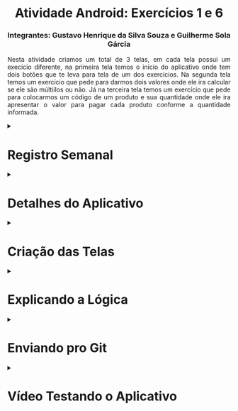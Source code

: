 <h1 align="center">Atividade Android: Exercícios 1 e 6</h1>

<h3 align="center">Integrantes: Gustavo Henrique da Silva Souza e Guilherme Sola Gárcia</h3>

<p align=justify>		
  Nesta atividade criamos um total de 3 telas, em cada tela possui um execício diferente, na primeira tela temos o início do aplicativo onde tem dois botões que te leva para tela de um dos exercícios. Na segunda tela temos um exercício que pede para darmos dois valores onde ele ira calcular se ele são múltiilos ou não. Já na terceira tela temos um exercício que pede para colocarmos um código de um produto e sua quantidade onde ele ira apresentar o valor para pagar cada produto conforme a quantidade informada. 
</p>

<details>
<summary><h1>Registro Semanal</h1></summary>

<p><strong>
12/8 - Montagem das Telas
<br>
13/8 - Montagem da Lógica
<br>
15/8 - Correção dos códigos
<br>  
16/8 - Revisão dos Códigos
<br>
17/8 - Criação da Descrição e Envio do trabalho pro Git
<br>
18/8 - Entrega</strong></p>

</details>

<details>
<summary><h1>Detalhes do Aplicativo</h1></summary>
<li><Strong>Versão do Android:</Strong>8.0 (Oreo);</li>
<li><strong>Número de Telas:</strong>3;</li>
 <li><strong>Linguagem de Programação:</strong> Java;</li>
<li><strong>IDE</strong> Android Studio;</li>
</details>

<details>
<summary><h1>Criação das Telas</h1></summary>
<p><strong>Tela 1:</strong> Na primeira tela (início) temos 3 tipos de elementos que são: 1 textView e 2 buttons. A textView ira apresentar a Seguinte mensagem: "Atividade de Fixação" e os dois button apresentariam as seguites mensagens: "Exercício 1 - Números Múltiplos" (Button Superior) e "Exercício 6 - Cardápio" (Button Inferior) e as suas funções são levar para as telas de um dos dois dos exercícios.</p>

![Captura de tela 2023-08-17 210220](https://github.com/GustavoHenrique444/ExercicioDeFixacao/assets/127442583/9f675fc0-92ce-4edc-88d9-67c1275f36aa)


<p><strong>Tela 2:</strong> Já na tela dois começamos a montar a tela do exercício 2 onde utilizamos 4 elementos que são: 2 Plain Text, 1 Text View e 1 button. As 2 Plain Text serve para que o usuário digite um número aleatório para que o button calcule esse dois números e apresente o resultado na TextView vázia que ira dizer se eles são múltiplos ou não.</p>

![Captura de tela 2023-08-17 210521](https://github.com/GustavoHenrique444/ExercicioDeFixacao/assets/127442583/a4aeaeb0-459f-4525-ae11-f1fbd902cc6b)

<p><strong>Tela 3:</strong> Por fim, temos o último exercício que possui apenas 5 elementos que são: 2 Plain View, 1 Text View, 1 Button e 1 Text View. Basicamente, nesse exercício o usuário ira digitar os códigos apresentado em uma text view com os seguintes códigos: "1 = Cachorro Quente, 2 = Refrigerante e 3 = Sobremesa". Depois do usuário dizer qual item ele ira querer, basta agora ele informa a quantidade dos itens em específico da lista e clicar no botão "calcular" para ele informa o total a pagar para o usuário.</p>

![Captura de tela 2023-08-17 210521](https://github.com/GustavoHenrique444/ExercicioDeFixacao/assets/127442583/0d222a1b-571b-4939-92af-dd0171e05719)
</details>

<details>
<summary><h1>Explicando a Lógica</h1></summary>
<p><strong>Lógica da Tela Inicial:</strong> Na tela inicial temos dois buttons e esses define dois métodos para a tela, btnmulti e btncarda, que são chamados quando botões são clicados na interface. Cada método cria um novo "Intent" para iniciar uma atividade diferente do aplicativo. O btnmulti inicia a MainActivity2 e o btncarda inicia a MainActivity3, permitindo a navegação entre diferentes telas do aplicativo e assim fazendo o usuário entrar nos exercícios.</p>

![Captura de tela 2023-08-17 210258](https://github.com/GustavoHenrique444/ExercicioDeFixacao/assets/127442583/cf31e901-3488-47aa-a085-99967a87b823)

<p><strong>Lógica do Exercício 1:</strong> Na tela do exercício 1 o código Android determina uma atividade que permite ao usuário inserir dois números em campos de texto. Quando um botão é clicado, ele verifica se os números são múltiplos um do outro (ou seja, um pode ser dividido pelo outro sem resto) e exibe o resultado ("São Múltiplos" ou "Não Múltiplos") em uma text view na tela. A interface é configurada no método onCreate, onde os elementos da interface são associados a variáveis e o layout é definido a partir de um arquivo XML.</p>

![Captura de tela 2023-08-17 210629](https://github.com/GustavoHenrique444/ExercicioDeFixacao/assets/127442583/a5411e81-192f-4096-aae4-553f1426de01)
![Captura de tela 2023-08-17 210700](https://github.com/GustavoHenrique444/ExercicioDeFixacao/assets/127442583/3c6fc4ff-3fa1-46bb-97f1-f4e89fc73809)

<p><strong>Lógica do Exercício 6:</strong> Por fim, temos a lógica da terceira tela. Bom esse código em Android representa uma atividade que oferece um cardápio de produtos para o usuário. Quando um botão é clicado, ele verifica o código do produto e a quantidade escolhida pelo usuário. Com base no código do produto, calcula o custo total e exibe o resultado na tela. O código lida com três produtos diferentes (Cachorro Quente, Refirgerante e Sobremesa), cada um com um preço fixo. Se o usuário colocar o código do produto errado, exibe uma mensagem de erro.</p>

![Captura de tela 2023-08-17 210822](https://github.com/GustavoHenrique444/ExercicioDeFixacao/assets/127442583/f1ebc9e0-4d4a-491f-8b64-6e9a061c0a2b)
![Captura de tela 2023-08-17 210916](https://github.com/GustavoHenrique444/ExercicioDeFixacao/assets/127442583/342c37fa-75ad-4f5a-b242-e530d1cf23d0)

</details>

<details>
  <summary><h1>Enviando pro Git</h1></summary>
<p><strong>Git Hint:</strong> Usamos o git hint para dar o inicio do envio do projeto para o repositório.</p>
<p><strong>Git Status:</strong> Usamos o  git status para entender melhor o envio do projeto para o nosso repositório.</p>

![Captura de tela 2023-08-17 205741](https://github.com/GustavoHenrique444/ExercicioDeFixacao/assets/127442583/3815b2f3-5493-4726-8894-4a74dbddf1a7)

<p><strong>Git Add .</strong> Aqui foi onde enviamos tudo de uma vez para o nosso repositório no GitHub.</p>

![Captura de tela 2023-08-17 205817](https://github.com/GustavoHenrique444/ExercicioDeFixacao/assets/127442583/b12eb3ad-fe10-4662-9baf-39ebc997fff7)

<p><strong>Git Status:</strong> Usamos o git status novamente para verificar se não havia algo de errado.</p>

![Captura de tela 2023-08-17 205914](https://github.com/GustavoHenrique444/ExercicioDeFixacao/assets/127442583/2c48eb13-6cc8-4f51-84b0-74b3b6cde152)

<p><strong>Git commit -a -m ("Enviando o Aplicativo"):</strong> Aqui já tinhamos enviado o aplicativo pro repositório.</p>

![Captura de tela 2023-08-17 205942](https://github.com/GustavoHenrique444/ExercicioDeFixacao/assets/127442583/0585809e-2ec2-4955-a48c-8bf82f844d50)


<p><strong>Git Remote Add Origin:</strong> Aqui já tinhamos linkado e enviado o repositório para o GitHub.</p>

![Captura de tela 2023-08-17 210041](https://github.com/GustavoHenrique444/ExercicioDeFixacao/assets/127442583/7040a27b-306c-4235-9934-bca3767b39f8)

  
</details>

<details>
<summary><h1>Vídeo Testando o Aplicativo</h1></summary>

https://github.com/GustavoHenrique444/ExercicioDeFixacao/assets/127442583/b10ea72e-42e7-4257-a922-40e59a5210ce



</details>
